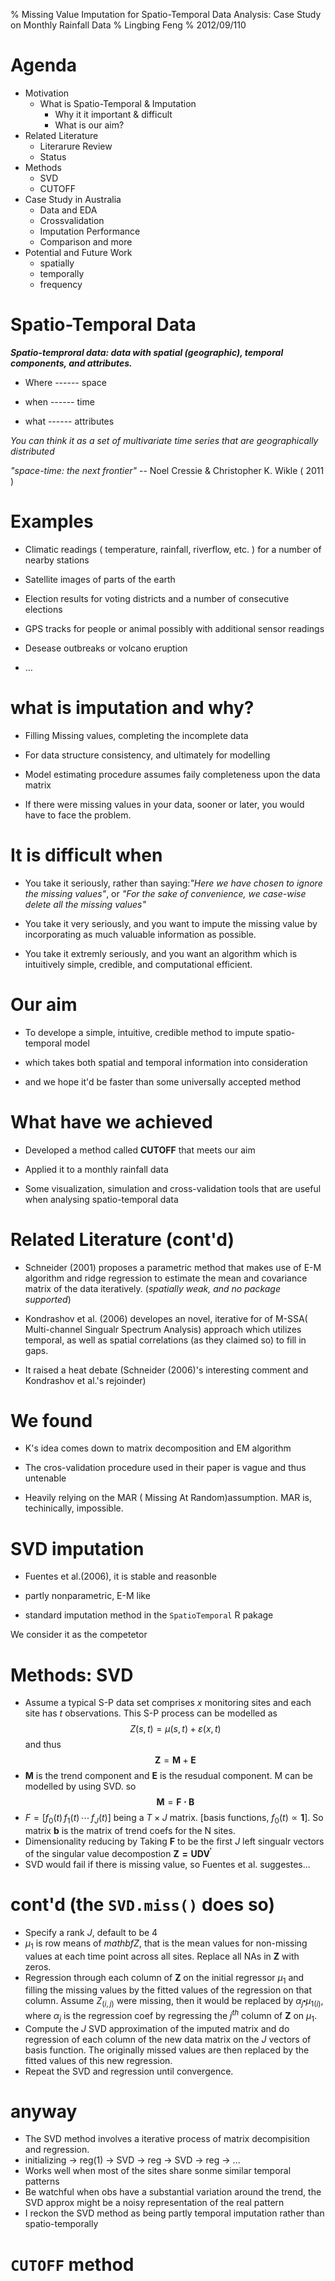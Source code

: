% Missing Value Imputation for Spatio-Temporal Data Analysis: Case Study on Monthly Rainfall Data
% Lingbing Feng
% 2012/09/110




# Agenda

* Motivation
  - What is Spatio-Temporal & Imputation
	- Why it it important & difficult	
	- What is our aim?
* Related Literature
	- Literarure Review
    - Status
* Methods
    - SVD
    - CUTOFF
* Case Study in Australia
	- Data and EDA
	- Crossvalidation
	- Imputation Performance
	- Comparison and more
* Potential and Future Work
	- spatially
	- temporally
	- frequency
	
	 

# Spatio-Temporal Data


***Spatio-temproral data: data with spatial (geographic), temporal components, and attributes.***

* Where  ------ space

* when   ------ time

* what   ------ attributes

*You can think it as a set of multivariate time series that are geographically distributed*


*"space-time: the next frontier"* -- Noel Cressie & Christopher K. Wikle ( 2011 )

# Examples

* Climatic readings ( temperature, rainfall, riverflow, etc. ) for a number of nearby stations

* Satellite images of parts of the earth

* Election results for voting districts and a number of consecutive elections

* GPS tracks for people or animal possibly with additional sensor readings

* Desease outbreaks or volcano eruption

* …

# what is imputation and why?

* Filling Missing values, completing the incomplete data

* For data structure consistency, and ultimately for modelling 

* Model estimating procedure assumes faily completeness upon the data matrix

* If there were missing values in your data, sooner or later, you would have to face the problem.


# It is difficult when

* You take it seriously, rather than saying:*"Here we have chosen to ignore the missing values"*, or *"For the sake of convenience, we case-wise delete all the missing values"*

* You take it very seriously, and you want to impute the missing value by incorporating as much valuable information as possible. 

* You take it extremly seriously, and you want an algorithm which is intuitively simple, credible, and computational efficient.

# Our aim 

* To develope a simple, intuitive, credible method to impute spatio-temporal model

* which takes both spatial and temporal information into consideration

* and we hope it'd be faster than some universally accepted method

# What have we achieved

* Developed a method called **CUTOFF** that meets our aim

* Applied it to a monthly rainfall data

* Some visualization, simulation and cross-validation tools that are useful when analysing spatio-temporal data


# Related Literature (cont'd)

* Schneider (2001) proposes a parametric method that makes use of E-M algorithm and ridge regression to estimate the mean and covariance matrix of the data iteratively. (*spatially weak, and no package supported*)

* Kondrashov et al. (2006) developes an novel, iterative for of M-SSA( Multi-channel Singualr Spectrum Analysis) approach which utilizes temporal, as well as spatial correlations (as they claimed so) to fill in gaps.

* It raised a heat debate (Schneider (2006)'s interesting comment and Kondrashov et al.'s rejoinder)

# We found

* K's idea comes down to matrix decomposition and EM algorithm

* The cros-validation procedure used in their paper is vague and thus untenable

* Heavily relying on the MAR ( Missing At Random)assumption. MAR is, techinically, impossible.

# SVD imputation
* Fuentes et al.(2006), it is stable and reasonble 

* partly nonparametric, E-M like

* standard imputation method in the `SpatioTemporal` R pakage 

We consider it as the competetor 


# Methods: SVD 
* Assume a typical S-P data set comprises $x$ monitoring sites and each site has $t$ observations. This S-P process can be modelled as 
$$Z(s,t)=\mu(s,t)+\varepsilon(x,t)$$
and thus $$\mathbf{Z}=\mathbf{M}+\mathbf{E}$$
* $\mathbf{M}$ is the trend component and $\mathbf{E}$ is the resudual component. M can be modelled by using SVD. so $$\mathbf{M}=\mathbf{F\cdot B}$$
* $F=[f_{0}(t)\, f_{1}(t)\, \cdots\, f_{J}(t)]$ being a $T\times J$ matrix. [basis functions, $f_{0}(t)\varpropto\mathbf{1}$]. So matrix $\mathbf{b}$ is the matrix of trend coefs for the N sites.
* Dimensionality reducing by Taking $\mathbf{F}$ to be the first $J$ left singualr vectors of the singular value decompostion $\mathbf{Z=UDV^{'}}$
* SVD would fail if there is missing value, so Fuentes et al. suggestes...

# cont'd (the `SVD.miss()` does so)

* Specify a rank $J$, default to be 4
* $\mu_{1}$ is row means of $mathbf{Z}$, that is the mean values for non-missing values at each time point across all sites. Replace all NAs in $\mathbf{Z}$ with zeros. 
* Regression through each column of $\mathbf{Z}$ on the initial regressor $\mu_{1}$ and filling the missing values by the fitted values of the regression on that column. Assume $Z_{(i,j)}$ were missing, then it would be replaced by $\alpha_{j}\centerdot\mu_{1(i)}$, where $\alpha_{j}$ is the regression coef by regressing the $j^{th}$ column of $\mathbf{Z}$ on $\mu_{1}$.
* Compute the $J$ SVD approximation of the imputed matrix and do regression of each column of the new data matrix on the $J$ vectors of basis function. The originally missed values are then replaced by the fitted values of this new regression.
* Repeat the SVD and regression until convergence.

# anyway

* The SVD method involves a iterative process of matrix decompisition and regression.
* initializing -> reg(1) -> SVD -> reg -> SVD -> reg -> ...
* Works well when most of the sites share sonme similar temporal patterns
* Be watchful when obs have a substantial variation around the trend, the SVD approx might be a noisy representation of the real pattern
* I reckon the SVD method as being partly temporal imputation rather than spatio-temporally

# `CUTOFF` method




